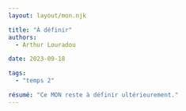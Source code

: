 ```yaml
---
layout: layout/mon.njk

title: "À définir"
authors:
  - Arthur Louradou

date: 2023-09-18

tags: 
  - "temps 2"

résumé: "Ce MON reste à définir ultérieurement."
---
```

